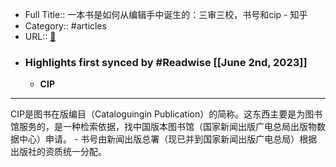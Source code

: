 - Full Title:: 一本书是如何从编辑手中诞生的：三审三校，书号和cip - 知乎
- Category:: #articles
- URL:: [🔗](https://zhuanlan.zhihu.com/p/23148309)
- ### Highlights first synced by #Readwise [[June 2nd, 2023]]
    - **CIP**
-------

CIP是图书在版编目（Cataloguingin Publication）的简称。这东西主要是为图书馆服务的，是一种检索依据，找中国版本图书馆（国家新闻出版广电总局出版物数据中心）申请。
    - 书号由新闻出版总署（现已并到国家新闻出版广电总局）根据出版社的资质统一分配。

